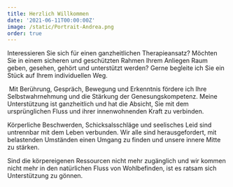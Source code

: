 ```yaml
---
title: Herzlich Willkommen
date: '2021-06-11T00:00:00Z'
image: /static/Portrait-Andrea.png
order: true
---
```

Interessieren Sie sich für einen ganzheitlichen Therapieansatz? Möchten Sie in einem sicheren und geschützten Rahmen Ihrem Anliegen Raum geben, gesehen, gehört und unterstützt werden? Gerne begleite ich Sie ein Stück auf Ihrem individuellen Weg. 

 Mit Berührung, Gespräch, Bewegung und Erkenntnis fördere ich Ihre Selbstwahrnehmung und die Stärkung der Genesungskompetenz. Meine Unterstützung ist ganzheitlich und hat die Absicht, Sie mit dem ursprünglichen Fluss und ihrer innenwohnenden Kraft zu verbinden.

 Körperliche Beschwerden, Schicksalsschläge und seelisches Leid sind untrennbar mit dem Leben verbunden. Wir alle sind herausgefordert, mit belastenden Umständen einen Umgang zu finden und unsere innere Mitte zu stärken.

 Sind die körpereigenen Ressourcen nicht mehr zugänglich und wir kommen nicht mehr in den natürlichen Fluss von Wohlbefinden, ist es ratsam sich Unterstützung zu gönnen.